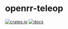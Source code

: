 # openrr-teleop

[![crates.io](https://img.shields.io/crates/v/openrr-teleop.svg)](https://crates.io/crates/openrr-teleop) [![docs](https://docs.rs/openrr-teleop/badge.svg)](https://docs.rs/openrr-teleop)
